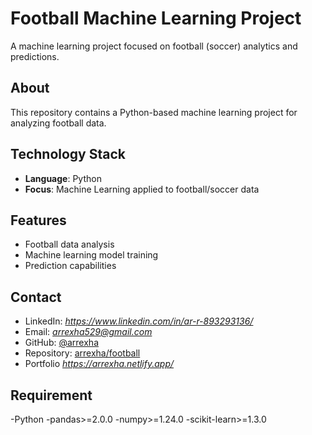 # Football Machine Learning Project

A machine learning project focused on football (soccer) analytics and predictions.

## About

This repository contains a Python-based machine learning project for analyzing football data.

## Technology Stack

- **Language**: Python
- **Focus**: Machine Learning applied to football/soccer data

## Features

- Football data analysis
- Machine learning model training
- Prediction capabilities

## Contact

- LinkedIn: *https://www.linkedin.com/in/ar-r-893293136/*  
- Email: *arrexha529@gmail.com*
- GitHub: [@arrexha](https://github.com/arrexha)
- Repository: [arrexha/football](https://github.com/arrexha/football)
- Portfolio *https://arrexha.netlify.app/*

## Requirement
-Python
-pandas>=2.0.0
-numpy>=1.24.0
-scikit-learn>=1.3.0

